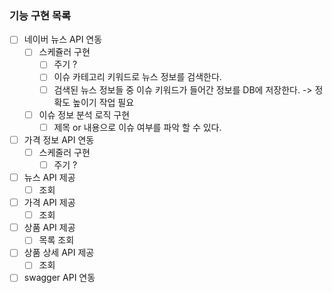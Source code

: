 ### 기능 구현 목록

- [ ] 네이버 뉴스 API 연동
    - [ ] 스케쥴러 구현
        - [ ] 주기 ?
        - [ ] 이슈 카테고리 키워드로 뉴스 정보를 검색한다. 
        - [ ] 검색된 뉴스 정보들 중 이슈 키워드가 들어간 정보를 DB에 저장한다.
          -> 정확도 높이기 작업 필요        
    - [ ] 이슈 정보 분석 로직 구현
        - [ ] 제목 or 내용으로 이슈 여부를 파악 할 수 있다.

- [ ] 가격 정보 API 연동
    - [ ] 스케줄러 구현
        - [ ] 주기 ?

- [ ] 뉴스 API 제공
    - [ ] 조회

- [ ] 가격 API 제공
    - [ ] 조회

- [ ] 상품 API 제공
    - [ ] 목록 조회

- [ ] 상품 상세 API 제공
    - [ ] 조회
- [ ] swagger API 연동